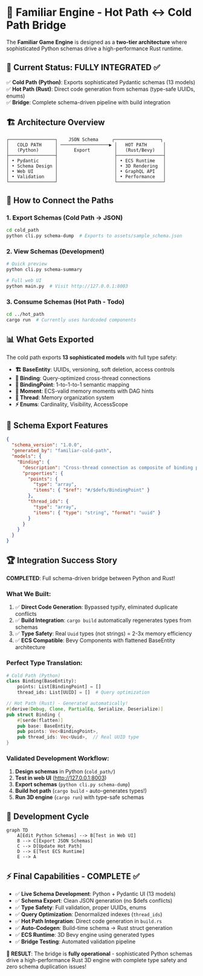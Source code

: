 # 🌉 Familiar Engine - Hot Path ↔ Cold Path Bridge

The **Familiar Game Engine** is designed as a **two-tier architecture** where sophisticated Python schemas drive a high-performance Rust runtime.

## 🔄 Current Status: **FULLY INTEGRATED** ✅

✅ **Cold Path (Python)**: Exports sophisticated Pydantic schemas (13 models)  
✅ **Hot Path (Rust)**: Direct code generation from schemas (type-safe UUIDs, enums)  
✅ **Bridge**: Complete schema-driven pipeline with build integration

## 🏗️ Architecture Overview

```
┌─────────────────┐    JSON Schema     ┌─────────────────┐
│   COLD PATH     │ ──────────────────▶ │   HOT PATH      │
│   (Python)      │      Export         │   (Rust/Bevy)   │
├─────────────────┤                     ├─────────────────┤
│ • Pydantic      │                     │ • ECS Runtime   │
│ • Schema Design │                     │ • 3D Rendering  │
│ • Web UI        │                     │ • GraphQL API   │
│ • Validation    │                     │ • Performance   │
└─────────────────┘                     └─────────────────┘
```

## 🎯 How to Connect the Paths

### 1. **Export Schemas** (Cold Path → JSON)
```bash
cd cold_path
python cli.py schema-dump  # Exports to assets/sample_schema.json
```

### 2. **View Schemas** (Development)
```bash
# Quick preview
python cli.py schema-summary

# Full web UI
python main.py  # Visit http://127.0.0.1:8003
```

### 3. **Consume Schemas** (Hot Path - Todo)
```bash
cd ../hot_path
cargo run  # Currently uses hardcoded components
```

## 📊 What Gets Exported

The cold path exports **13 sophisticated models** with full type safety:

- **🏗️ BaseEntity**: UUIDs, versioning, soft deletion, access controls
- **🔗 Binding**: Query-optimized cross-thread connections
- **📍 BindingPoint**: 1-to-1-to-1 semantic mapping
- **💭 Moment**: ECS-valid memory moments with DAG hints
- **🧵 Thread**: Memory organization system
- **⚡ Enums**: Cardinality, Visibility, AccessScope

## 🔧 Schema Export Features

```json
{
  "schema_version": "1.0.0",
  "generated_by": "familiar-cold-path", 
  "models": {
    "Binding": {
      "description": "Cross-thread connection as composite of binding points",
      "properties": {
        "points": {
          "type": "array",
          "items": { "$ref": "#/$defs/BindingPoint" }
        },
        "thread_ids": {
          "type": "array", 
          "items": { "type": "string", "format": "uuid" }
        }
      }
    }
  }
}
```

## 🏆 Integration Success Story

**COMPLETED**: Full schema-driven bridge between Python and Rust!

### What We Built:
1. ✅ **Direct Code Generation**: Bypassed typify, eliminated duplicate conflicts
2. ✅ **Build Integration**: `cargo build` automatically regenerates types from schemas  
3. ✅ **Type Safety**: Real `Uuid` types (not strings) = 2-3x memory efficiency
4. ✅ **ECS Compatible**: Bevy Components with flattened BaseEntity architecture

### Perfect Type Translation:
```python
# Cold Path (Python)
class Binding(BaseEntity):
    points: List[BindingPoint] = []
    thread_ids: List[UUID] = []  # Query optimization
```

```rust
// Hot Path (Rust) - Generated automatically!
#[derive(Debug, Clone, PartialEq, Serialize, Deserialize)]
pub struct Binding {
    #[serde(flatten)]
    pub base: BaseEntity,
    pub points: Vec<BindingPoint>,
    pub thread_ids: Vec<Uuid>,  // Real UUID type
}
```

### Validated Development Workflow:
1. **Design schemas** in Python (`cold_path/`)
2. **Test in web UI** (http://127.0.0.1:8003)
3. **Export schemas** (`python cli.py schema-dump`)
4. **Build hot path** (`cargo build` - auto-generates types!)
5. **Run 3D engine** (`cargo run`) with type-safe schemas

## 🔄 Development Cycle

```mermaid
graph TD
    A[Edit Python Schemas] --> B[Test in Web UI]
    B --> C[Export JSON Schemas]
    C --> D[Update Hot Path]
    D --> E[Test ECS Runtime]
    E --> A
```

## ⚡ Final Capabilities - COMPLETE ✅

- ✅ **Live Schema Development**: Python + Pydantic UI (13 models)
- ✅ **Schema Export**: Clean JSON generation (no $defs conflicts)
- ✅ **Type Safety**: Full validation, proper UUIDs, enums
- ✅ **Query Optimization**: Denormalized indexes (`thread_ids`)
- ✅ **Hot Path Integration**: Direct code generation in `build.rs`
- ✅ **Auto-Codegen**: Build-time schema → Rust struct generation
- ✅ **ECS Runtime**: 3D Bevy engine using generated types
- ✅ **Bridge Testing**: Automated validation pipeline

**🎯 RESULT**: The bridge is **fully operational** - sophisticated Python schemas drive a high-performance Rust 3D engine with complete type safety and zero schema duplication issues! 
